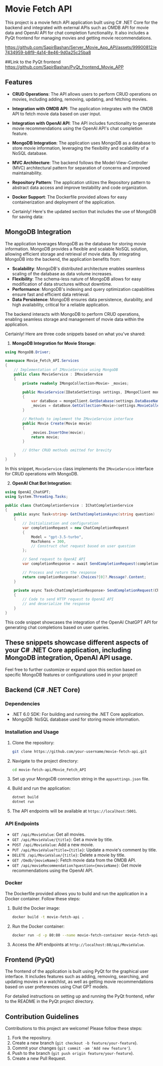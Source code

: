 
# Movie Fetch API

This project is a movie fetch API application built using C# .NET Core for the backend and integrated with external APIs such as OMDB API for movie data and OpenAI API for chat completion functionality. It also includes a PyQt frontend for managing movies and getting movie recommendations.



https://github.com/SapirBashan/Server_Movie_App_API/assets/99900812/e7434959-b8f9-4a14-8e46-9d0a25c25ba8

##Link to the PyQt frontend
https://github.com/SapirBashan/PyQt_frontend_Movie_APP

## Features

- **CRUD Operations**: The API allows users to perform CRUD operations on movies, including adding, removing, updating, and fetching movies.
- **Integration with OMDB API**: The application integrates with the OMDB API to fetch movie data based on user input.
- **Integration with OpenAI API**: The API includes functionality to generate movie recommendations using the OpenAI API's chat completion feature.
- **MongoDB Integration**: The application uses MongoDB as a database to store movie information, leveraging the flexibility and scalability of a NoSQL database.
- **MVC Architecture**: The backend follows the Model-View-Controller (MVC) architectural pattern for separation of concerns and improved maintainability.
- **Repository Pattern**: The application utilizes the Repository pattern to abstract data access and improve testability and code organization.
- **Docker Support**: The Dockerfile provided allows for easy containerization and deployment of the application.

- Certainly! Here's the updated section that includes the use of MongoDB for saving data:


## MongoDB Integration

The application leverages MongoDB as the database for storing movie information. MongoDB provides a flexible and scalable NoSQL solution, allowing efficient storage and retrieval of movie data. By integrating MongoDB into the backend, the application benefits from:

- **Scalability**: MongoDB's distributed architecture enables seamless scaling of the database as data volume increases.
- **Flexibility**: The schema-less nature of MongoDB allows for easy modification of data structures without downtime.
- **Performance**: MongoDB's indexing and query optimization capabilities ensure fast and efficient data retrieval.
- **Data Persistence**: MongoDB ensures data persistence, durability, and high availability, critical for a reliable application.

The backend interacts with MongoDB to perform CRUD operations, enabling seamless storage and management of movie data within the application.

Certainly! Here are three code snippets based on what you've shared:

1. **MongoDB Integration for Movie Storage:**
```csharp
using MongoDB.Driver;

namespace Movie_Fetch_API.Services
{
    // Implementation of IMovieService using MongoDB
    public class MovieService : IMovieService
    {
        private readonly IMongoCollection<Movie> _movies;

        public MovieService(IDataSetSettings settings, IMongoClient mongoClient)
        {
            var dataBase = mongoClient.GetDatabase(settings.DataBaseName);
            _movies = dataBase.GetCollection<Movie>(settings.MovieCollectName);
        }

        // Methods to implement the IMovieService interface
        public Movie Create(Movie movie)
        {
            _movies.InsertOne(movie);
            return movie;
        }

        // Other CRUD methods omitted for brevity
    }
}
```
In this snippet, `MovieService` class implements the `IMovieService` interface for CRUD operations with MongoDB.

2. **OpenAI Chat Bot Integration:**
```csharp
using OpenAI_ChatGPT;
using System.Threading.Tasks;

public class ChatCompletionService : IChatCompletionService
{
    public async Task<string> GetChatCompletionAsync(string question)
    {
        // Initialization and configuration
        var completionRequest = new ChatCompletionRequest
        {
            Model = "gpt-3.5-turbo",
            MaxTokens = 300,
            // Construct chat request based on user question
        };

        // Send request to OpenAI API
        var completionResponse = await SendCompletionRequest(completionRequest);

        // Process and return the response
        return completionResponse?.Choices?[0]?.Message?.Content;
    }

    private async Task<ChatCompletionResponse> SendCompletionRequest(ChatCompletionRequest request)
    {
        // Code to send HTTP request to OpenAI API
        // and deserialize the response
    }
}
```
This code snippet showcases the integration of the OpenAI ChatGPT API for generating chat completions based on user queries.

These snippets showcase different aspects of your C# .NET Core application, including MongoDB integration, OpenAI API usage.
---

Feel free to further customize or expand upon this section based on specific MongoDB features or configurations used in your project!

## Backend (C# .NET Core)

### Dependencies

- .NET 6.0 SDK: For building and running the .NET Core application.
- MongoDB: NoSQL database used for storing movie information.

### Installation and Usage

1. Clone the repository:

   ```bash
   git clone https://github.com/your-username/movie-fetch-api.git
   ```

2. Navigate to the project directory:

   ```bash
   cd movie-fetch-api/Movie_Fetch_API
   ```

3. Set up your MongoDB connection string in the `appsettings.json` file.

4. Build and run the application:

   ```bash
   dotnet build
   dotnet run
   ```

5. The API endpoints will be available at `https://localhost:5001`.

### API Endpoints

- `GET /api/MovieValue`: Get all movies.
- `GET /api/MovieValue/{title}`: Get a movie by title.
- `POST /api/MovieValue`: Add a new movie.
- `PUT /api/MovieValue?title={title}`: Update a movie's comment by title.
- `DELETE /api/MovieValue/{title}`: Delete a movie by title.
- `GET /Omdb/{movieName}`: Fetch movie data from the OMDB API.
- `GET /api/movieRecommendation?question={movieName}`: Get movie recommendations using the OpenAI API.

### Docker

The Dockerfile provided allows you to build and run the application in a Docker container. Follow these steps:

1. Build the Docker image:

   ```bash
   docker build -t movie-fetch-api .
   ```

2. Run the Docker container:

   ```bash
   docker run -d -p 80:80 --name movie-fetch-container movie-fetch-api
   ```

3. Access the API endpoints at `http://localhost:80/api/MovieValue`.

## Frontend (PyQt)

The frontend of the application is built using PyQt for the graphical user interface. It includes features such as adding, removing, searching, and updating movies in a watchlist, as well as getting movie recommendations based on user preferences using Chat GPT models.

For detailed instructions on setting up and running the PyQt frontend, refer to the README in the PyQt project directory.

## Contribution Guidelines

Contributions to this project are welcome! Please follow these steps:

1. Fork the repository.
2. Create a new branch (`git checkout -b feature/your-feature`).
3. Commit your changes (`git commit -am 'Add new feature'`).
4. Push to the branch (`git push origin feature/your-feature`).
5. Create a new Pull Request.
